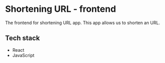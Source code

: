 # Shortening URL - frontend

The frontend for shortening URL app. This app allows us to shorten an URL.

## Tech stack

- React
- JavaScript
